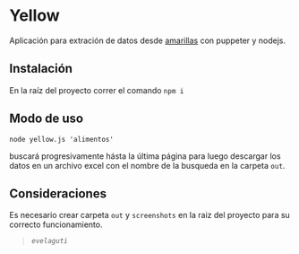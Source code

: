 # Yellow

Aplicación para extración de datos desde [amarillas](https://amarillas.cl) con puppeter y nodejs.

## Instalación

En la raíz del proyecto correr el comando ```npm i ```

## Modo de uso
```node yellow.js 'alimentos'```

buscará progresivamente hásta la última página para luego descargar los datos en un archivo excel con el nombre de la busqueda en la carpeta ```out```. 

## Consideraciones   
Es necesario crear carpeta ```out``` y ```screenshots``` en la raiz del proyecto para su correcto funcionamiento.

> <cite>```evelaguti```</cite>